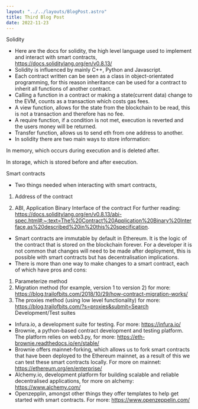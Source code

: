 ```yaml
---
layout: "../../layouts/BlogPost.astro"
title: Third Blog Post
date: 2022-11-23
---
```


Solidity

- Here are the docs for solidity, the high level language used to implement and interact with smart contracts, https://docs.soliditylang.org/en/v0.8.13/
- Solidity is influenced by mainly C++, Python and Javascript.
- Each contract written can be seen as a class in object-orientated programming, for this reason inheritance can be used for a contract to inherit all functions of another contract.
- Calling a function in a contract or making a state(current data) change to the EVM, counts as a transaction which costs gas fees.
- A view function, allows for the state from the blockchain to be read, this is not a transaction and therefore has no fee.
- A require function, if a condition is not met, execution is reverted and the users money will be returned.
- Transfer function, allows us to send eth from one address to another.
- In solidity there are two main ways to store information:

In memory, which occurs during execution and is deleted after.

In storage, which is stored before and after execution.

Smart contracts

- Two things needed when interacting with smart contracts,

1. Address of the contract

2. ABI, Application Binary Interface of the contract
   For further reading: https://docs.soliditylang.org/en/v0.8.13/abi-spec.html#:~:text=The%20Contract%20Application%20Binary%20Interface,as%20described%20in%20this%20specification.

- Smart contracts are immutable by default in Ethereum. It is the logic of the contract that is stored on the blockchain forever. For a developer it is not common that changes will need to be made after deployment, this is possible with smart contracts but has decentralisation implications.
- There is more than one way to make changes to a smart contract, each of which have pros and cons:

1. Parameterize method
2. Migration method (for example, version 1 to version 2) for more: https://blog.trailofbits.com/2018/10/29/how-contract-migration-works/
3. The proxies method (using low level functionality) for more: https://blog.trailofbits.com/?s=proxies&submit=Search
   Development/Test suites

- Infura.io, a development suite for testing. For more: https://infura.io/
- Brownie, a python-based contract development and testing platform. The platform relies on web3.py, for more: https://eth-brownie.readthedocs.io/en/stable/
- Brownie offers mainnet-forking, which allows us to fork smart contracts that have been deployed to the Ethereum mainnet, as a result of this we can test these smart contracts locally. For more on mainnet: https://ethereum.org/en/enterprise/
- Alchemy.io, development platform for building scalable and reliable decentralised applications, for more on alchemy: https://www.alchemy.com/
- Openzepplin, amongst other things they offer templates to help get started with smart contracts. For more: https://www.openzeppelin.com/
